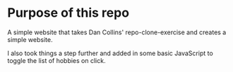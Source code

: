 # Purpose of this repo

A simple website that takes Dan Collins' repo-clone-exercise and creates a simple website.

I also took things a step further and added in some basic JavaScript to toggle the list of hobbies on click.